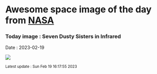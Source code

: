 
# Awesome space image of the day from [NASA](https://api.nasa.gov/)

### Today image : Seven Dusty Sisters in Infrared
Date : 2023-02-19

![](https://apod.nasa.gov/apod/image/2302/Pleiades_WiseAntonucci_960.jpg)

<small>Latest update : Sun Feb 19 16:17:55 2023</small>
        